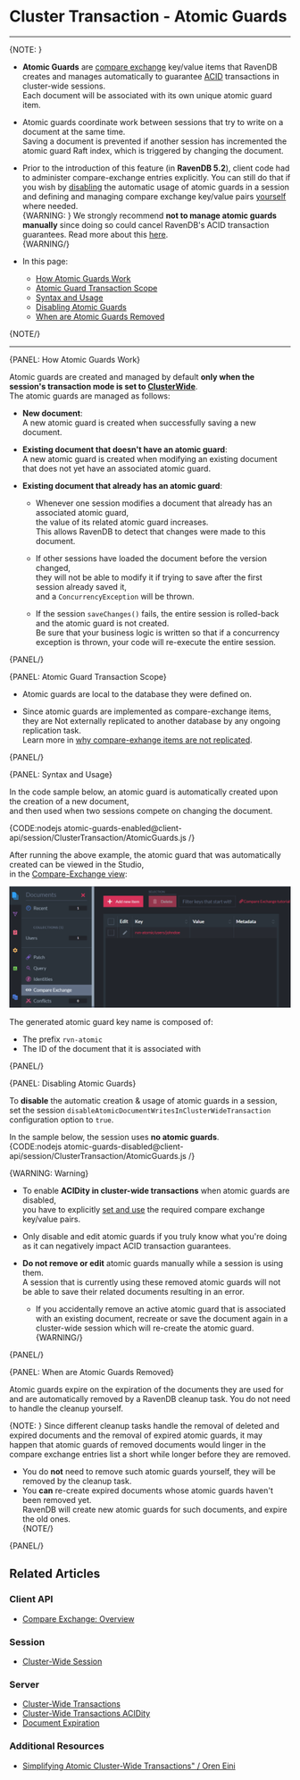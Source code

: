 ﻿# Cluster Transaction - Atomic Guards
---

{NOTE: }

* **Atomic Guards** are [compare exchange](../../../client-api/operations/compare-exchange/overview) 
  key/value items that RavenDB creates and manages automatically to guarantee 
  [ACID](../../../server/clustering/cluster-transactions#cluster-transaction-properties) 
  transactions in cluster-wide sessions.  
  Each document will be associated with its own unique atomic guard item.

* Atomic guards coordinate work between sessions that try to write on a document at the same time.  
  Saving a document is prevented if another session has incremented the atomic guard Raft index, 
  which is triggered by changing the document.

* Prior to the introduction of this feature (in **RavenDB 5.2**), client code had to 
  administer compare-exchange entries explicitly. You can still do that if you wish by 
  [disabling](../../../client-api/session/cluster-transaction/atomic-guards#disabling-atomic-guards) 
  the automatic usage of atomic guards in a session and defining and managing compare exchange 
  key/value pairs 
  [yourself](../../../client-api/operations/compare-exchange/overview#example-i---email-address-reservation) 
  where needed.  
  {WARNING: }
  We strongly recommend **not to manage atomic guards manually** since doing so could cancel RavenDB's 
  ACID transaction guarantees. Read more about this [here](../../../client-api/session/cluster-transaction/atomic-guards#disabling-atomic-guards).  
  {WARNING/}

* In this page:
  * [How Atomic Guards Work](../../../client-api/session/cluster-transaction/atomic-guards#how-atomic-guards-work)  
  * [Atomic Guard Transaction Scope](../../../client-api/session/cluster-transaction/atomic-guards#atomic-guard-transaction-scope)  
  * [Syntax and Usage](../../../client-api/session/cluster-transaction/atomic-guards#syntax-and-usage)  
  * [Disabling Atomic Guards](../../../client-api/session/cluster-transaction/atomic-guards#disabling-atomic-guards)  
  * [When are Atomic Guards Removed](../../../client-api/session/cluster-transaction/atomic-guards#when-are-atomic-guards-removed)  

{NOTE/}

---

{PANEL: How Atomic Guards Work}

Atomic guards are created and managed by default **only when the session's transaction mode is set to 
[ClusterWide](../../../client-api/session/cluster-transaction/overview#open-a-cluster-transaction)**.  
The atomic guards are managed as follows:
 
* **New document**:  
  A new atomic guard is created when successfully saving a new document.  
  
* **Existing document that doesn't have an atomic guard**:  
  A new atomic guard is created when modifying an existing document that does not yet have an associated atomic guard.

* **Existing document that already has an atomic guard**:  

    * Whenever one session modifies a document that already has an associated atomic guard,  
      the value of its related atomic guard increases.  
      This allows RavenDB to detect that changes were made to this document.
  
    * If other sessions have loaded the document before the version changed,  
      they will not be able to modify it if trying to save after the first session already saved it,  
      and a `ConcurrencyException` will be thrown.

    * If the session `saveChanges()` fails, the entire session is rolled-back and the atomic guard is not created.  
      Be sure that your business logic is written so that if a concurrency exception is thrown, your code will re-execute the entire session.

{PANEL/}

{PANEL: Atomic Guard Transaction Scope}

* Atomic guards are local to the database they were defined on.  

* Since atomic guards are implemented as compare-exchange items,  
  they are Not externally replicated to another database by any ongoing replication task.  
  Learn more in [why compare-exhange items are not replicated](../../../client-api/operations/compare-exchange/overview#why-compare-exchange-items-are-not-replicated-to-external-databases).

{PANEL/}

{PANEL: Syntax and Usage}

In the code sample below, an atomic guard is automatically created upon the creation of a new document,  
and then used when two sessions compete on changing the document.

{CODE:nodejs atomic-guards-enabled@client-api/session/ClusterTransaction/AtomicGuards.js /}

After running the above example, the atomic guard that was automatically created can be viewed in the Studio,  
in the [Compare-Exchange view](../../../studio/database/documents/compare-exchange-view#the-compare-exchange-view):

![Atomic Guard](images/atomic-guard.png "Atomic Guard")

The generated atomic guard key name is composed of:

* The prefix `rvn-atomic`
* The ID of the document that it is associated with

{PANEL/}

{PANEL: Disabling Atomic Guards}

To **disable** the automatic creation & usage of atomic guards in a session, set the session 
`disableAtomicDocumentWritesInClusterWideTransaction` configuration option to `true`.  

In the sample below, the session uses **no atomic guards**.  
{CODE:nodejs atomic-guards-disabled@client-api/session/ClusterTransaction/AtomicGuards.js /}

{WARNING: Warning}

* To enable **ACIDity in cluster-wide transactions** when atomic guards are disabled,  
  you have to explicitly [set and use](../../../client-api/operations/compare-exchange/overview) 
  the required compare exchange key/value pairs.  

* Only disable and edit atomic guards if you truly know what you're doing as it can negatively 
  impact ACID transaction guarantees.  

* **Do not remove or edit** atomic guards manually while a session is using them.  
  A session that is currently using these removed atomic guards will not be able to save 
  their related documents resulting in an error.  
  * If you accidentally remove an active atomic guard that is associated with an existing document, 
    recreate or save the document again in a cluster-wide session which will re-create the atomic guard.  
{WARNING/}

{PANEL/}

{PANEL: When are Atomic Guards Removed}

Atomic guards expire on the expiration of the documents they are used for and are automatically 
removed by a RavenDB cleanup task. You do not need to handle the cleanup yourself.  

{NOTE: }
Since different cleanup tasks handle the removal of deleted and expired documents 
and the removal of expired atomic guards, it may happen that atomic guards of removed 
documents would linger in the compare exchange entries list a short while longer before 
they are removed.  

* You do **not** need to remove such atomic guards yourself, they will be removed by 
  the cleanup task.  
* You **can** re-create expired documents whose atomic guards haven't been removed yet.  
  RavenDB will create new atomic guards for such documents, and expire the old ones.  
{NOTE/}

{PANEL/}

## Related Articles

### Client API
- [Compare Exchange: Overview](../../../client-api/operations/compare-exchange/overview)

### Session
- [Cluster-Wide Session](../../../client-api/session/cluster-transaction/overview)

### Server
- [Cluster-Wide Transactions](../../../server/clustering/cluster-transactions)
- [Cluster-Wide Transactions ACIDity](../../../server/clustering/cluster-transactions#cluster-transaction-properties)
- [Document Expiration](../../../server/extensions/expiration)

### Additional Resources
- [Simplifying Atomic Cluster-Wide Transactions" / Oren Eini](https://ayende.com/blog/194405-A/ravendb-5-2-simplifying-atomic-cluster-wide-transactions)
